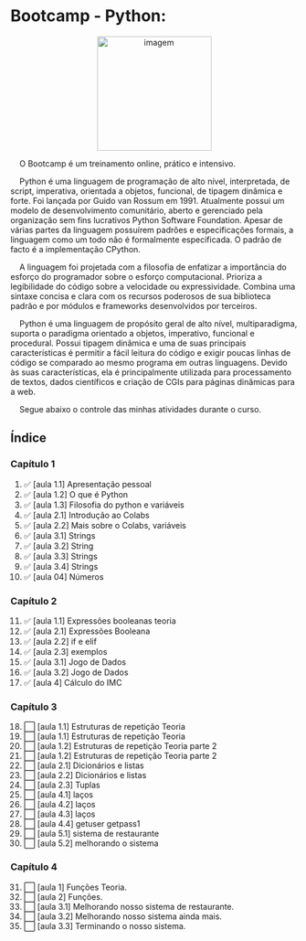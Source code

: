 # Bootcamp - Python:

 <p align="center">
  <img src=https://www.python.org/static/img/python-logo.png?raw=true" alt="imagem" width="200px" />
 </p>
    
                                                                                                        
   &nbsp;&nbsp;&nbsp; O Bootcamp é um treinamento online, prático e intensivo.

  &nbsp;&nbsp;&nbsp; Python é uma linguagem de programação de alto nível, interpretada, de script, imperativa, orientada a objetos, funcional, de tipagem dinâmica e forte. 
  Foi lançada por Guido van Rossum em 1991. Atualmente possui um modelo de desenvolvimento comunitário, aberto e gerenciado pela organização sem fins 
  lucrativos Python Software Foundation. Apesar de várias partes da linguagem possuírem padrões e especificações formais, a linguagem como um todo 
  não é formalmente especificada. O padrão de facto é a implementação CPython.

   &nbsp;&nbsp;&nbsp; A linguagem foi projetada com a filosofia de enfatizar a importância do esforço do programador sobre o esforço computacional. 
  Prioriza a legibilidade do código sobre a velocidade ou expressividade. Combina uma sintaxe concisa e clara com os recursos poderosos de sua biblioteca 
  padrão e por módulos e frameworks desenvolvidos por terceiros.

   &nbsp;&nbsp;&nbsp; Python é uma linguagem de propósito geral de alto nível, multiparadigma, suporta o paradigma orientado a objetos, imperativo, funcional e procedural. 
  Possui tipagem dinâmica e uma de suas principais características é permitir a fácil leitura do código e exigir poucas linhas de código se comparado 
  ao mesmo programa em outras linguagens. Devido às suas características, ela é principalmente utilizada para processamento de textos, dados científicos e 
  criação de CGIs para páginas dinâmicas para a web. 

   &nbsp;&nbsp;&nbsp; Segue abaixo o controle das minhas atividades durante o curso.

 
  
## Índice
### Capítulo 1
1. :white_check_mark: [aula 1.1] Apresentação pessoal
2. :white_check_mark: [aula 1.2] O que é Python
3. :white_check_mark: [aula 1.3] Filosofia do python e variáveis
4. :white_check_mark: [aula 2.1] Introdução ao Colabs
5. :white_check_mark: [aula 2.2] Mais sobre o Colabs, variáveis
6. :white_check_mark: [aula 3.1] Strings
7. :white_check_mark: [aula 3.2] String
8. :white_check_mark: [aula 3.3] Strings
9. :white_check_mark: [aula 3.4] Strings
10. :white_check_mark: [aula 04] Números

### Capítulo 2
11. :white_check_mark: [aula 1.1] Expressões booleanas teoria
12. :white_check_mark: [aula 2.1] Expressões Booleana
13. :white_check_mark: [aula 2.2] if e elif
14. :white_check_mark: [aula 2.3] exemplos
15. :white_check_mark: [aula 3.1] Jogo de Dados
16. :white_check_mark: [aula 3.2] Jogo de Dados
17. :white_check_mark: [aula 4] Cálculo do IMC

### Capítulo 3
18. :white_large_square:  [aula 1.1] Estruturas de repetição Teoria
19. :white_large_square:  [aula 1.1] Estruturas de repetição Teoria
20. :white_large_square:  [aula 1.2] Estruturas de repetição Teoria parte 2
21. :white_large_square:  [aula 1.2] Estruturas de repetição Teoria parte 2   
22. :white_large_square:  [aula 2.1] Dicionários e listas
23. :white_large_square:  [aula 2.2] Dicionários e listas
24. :white_large_square:  [aula 2.3] Tuplas
25. :white_large_square:  [aula 4.1] laços
26. :white_large_square:  [aula 4.2] laços
27. :white_large_square:  [aula 4.3] laços
28. :white_large_square:  [aula 4.4] getuser getpass1
29. :white_large_square:  [aula 5.1] sistema de restaurante
30. :white_large_square:  [aula 5.2] melhorando o sistema

### Capítulo 4
31. :white_large_square: [aula 1] Funções Teoria.
32. :white_large_square: [aula 2] Funções.
33. :white_large_square: [aula 3.1] Melhorando nosso sistema de restaurante.
34. :white_large_square: [aula 3.2] Melhorando nosso sistema ainda mais.
35. :white_large_square: [aula 3.3] Terminando o nosso sistema. 

